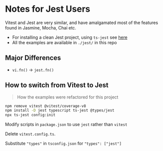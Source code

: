 # Notes for Jest Users

Vitest and Jest are very similar, and have amalgamated most of the features found in Jasmine, Mocha, Chai etc.

- For installing a clean Jest project, using `ts-jest` see [here](./jest/fresh-project/README.md)
- All the examples are available in `./jest/` in this repo

## Major Differences

- `vi.fn()` -> `jest.fn()`

## How to switch from Vitest to Jest

> How the examples were refactored for this project

```bash
npm remove vitest @vitest/coverage-v8
npm install -D jest typescript ts-jest @types/jest
npx ts-jest config:init
```

Modify scripts in `package.json` to use `jest` rather than `vitest`

Delete `vitest.config.ts`.

Substitute `"types"` in `tsconfig.json` for `"types": ["jest"]`
